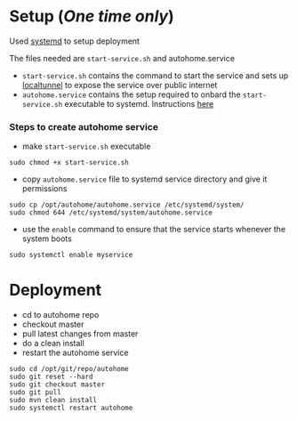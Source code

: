 # Setup (*One time only*)

Used [systemd](https://www.freedesktop.org/wiki/Software/systemd/) to setup deployment

The files needed are `start-service.sh` and autohome.service
- `start-service.sh` contains the command to start the service and sets up [localtunnel](https://github.com/localtunnel/localtunnel) to expose the service over public internet
- `autohome.service` contains the setup required to onbard the `start-service.sh` executable to systemd. Instructions [here](https://www.linode.com/docs/quick-answers/linux/start-service-at-boot/)

### Steps to create autohome service
- make `start-service.sh` executable
```
sudo chmod +x start-service.sh
```
- copy `autohome.service` file to systemd service directory and give it permissions
```
sudo cp /opt/autohome/autohome.service /etc/systemd/system/
sudo chmod 644 /etc/systemd/system/autohome.service
```
- use the `enable` command to ensure that the service starts whenever the system boots
```
sudo systemctl enable myservice
```

# Deployment

- cd to autohome repo
- checkout master
- pull latest changes from master
- do a clean install
- restart the autohome service
```
sudo cd /opt/git/repo/autohome
sudo git reset --hard
sudo git checkout master
sudo git pull
sudo mvn clean install
sudo systemctl restart autohome
```
